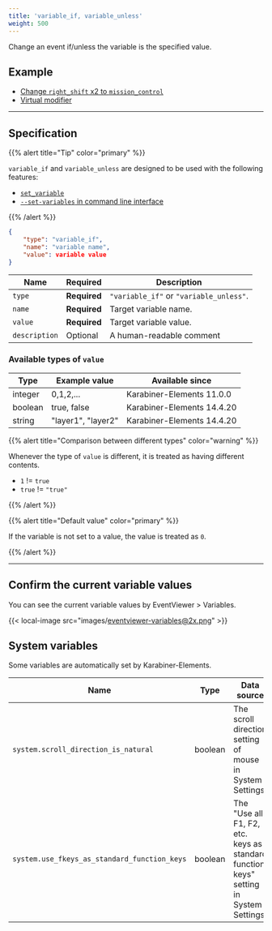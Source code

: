 ```yaml
---
title: 'variable_if, variable_unless'
weight: 500
---
```


Change an event if/unless the variable is the specified value.

## Example

-   [Change `right_shift` x2 to `mission_control`](/docs/json/typical-complex-modifications-examples/#change-right_shift-x2-to-mission_control)
-   [Virtual modifier](/docs/json/extra/virtual-modifier/)

---

## Specification

{{% alert title="Tip" color="primary" %}}

`variable_if` and `variable_unless` are designed to be used with the following features:

-   [`set_variable`](../../to/set-variable/)
-   [`--set-variables` in command line interface](/docs/manual/misc/command-line-interface/)

{{% /alert %}}

```json
{
    "type": "variable_if",
    "name": "variable name",
    "value": variable value
}
```

| Name          | Required     | Description                             |
| ------------- | ------------ | --------------------------------------- |
| `type`        | **Required** | `"variable_if"` or `"variable_unless"`. |
| `name`        | **Required** | Target variable name.                   |
| `value`       | **Required** | Target variable value.                  |
| `description` | Optional     | A human-readable comment                |

### Available types of `value`

| Type    | Example value      | Available since            |
| ------- | ------------------ | -------------------------- |
| integer | 0,1,2,...          | Karabiner-Elements 11.0.0  |
| boolean | true, false        | Karabiner-Elements 14.4.20 |
| string  | "layer1", "layer2" | Karabiner-Elements 14.4.20 |

{{% alert title="Comparison between different types" color="warning" %}}

Whenever the type of `value` is different, it is treated as having different contents.

-   `1` != `true`
-   `true` != `"true"`

{{% /alert %}}

{{% alert title="Default value" color="primary" %}}

If the variable is not set to a value, the value is treated as `0`.

{{% /alert %}}

---

## Confirm the current variable values

You can see the current variable values by EventViewer > Variables.

{{< local-image src="images/eventviewer-variables@2x.png" >}}

## System variables

Some variables are automatically set by Karabiner-Elements.

| Name                                         | Type    | Data source                                                                          | Available since           |
| -------------------------------------------- | ------- | ------------------------------------------------------------------------------------ | ------------------------- |
| `system.scroll_direction_is_natural`         | boolean | The scroll direction setting of mouse in System Settings                             | Karabiner-Elements 15.2.3 |
| `system.use_fkeys_as_standard_function_keys` | boolean | The "Use all F1, F2, etc. keys as standard function keys" setting in System Settings | Karabiner-Elements 15.2.3 |
